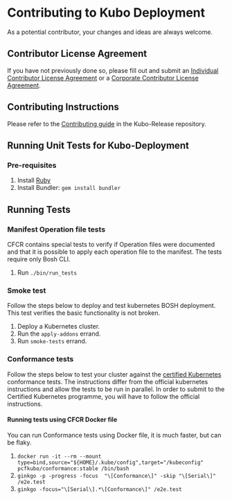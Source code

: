 # Contributing to Kubo Deployment

As a potential contributor, your changes and ideas are always welcome.

## Contributor License Agreement
If you have not previously done so, please fill out and submit an [Individual Contributor License Agreement](https://www.cloudfoundry.org/governance/cff_individual_cla/) or a [Corporate Contributor License Agreement](https://www.cloudfoundry.org/governance/cff_corporate_cla/).

## Contributing Instructions

Please refer to the [Contributing guide](https://github.com/cloudfoundry-incubator/kubo-release/blob/master/CONTRIBUTING.md) in the Kubo-Release repository.

## Running Unit Tests for Kubo-Deployment
### Pre-requisites

1. Install [Ruby](https://www.ruby-lang.org/en/documentation/installation/)
1. Install Bundler: `gem install bundler`

## Running Tests

### Manifest Operation file tests

CFCR contains special tests to verify if Operation files were documented and that it is possible to apply each operation file to the manifest.
The tests require only Bosh CLI.

1. Run `./bin/run_tests`

### Smoke test

Follow the steps below to deploy and test kubernetes BOSH deployment. This test verifies the basic functionality is not broken.

1. Deploy a Kubernetes cluster.
1. Run the `apply-addons` errand.
1. Run `smoke-tests` errand.

### Conformance tests

Follow the steps below to test your cluster against the [certified Kubernetes](https://github.com/cncf/k8s-conformance) conformance tests.  The instructions differ from the official kubernetes instructions and allow the tests to be run in parallel.  In order to submit to the Certified Kubernetes programme, you will have to follow the official instructions.

#### Running tests using CFCR Docker file

You can run Conformance tests using Docker file, it is much faster, but can be flaky.

1. `docker run -it --rm --mount type=bind,source="${HOME}/.kube/config",target="/kubeconfig" pcfkubo/conformance:stable /bin/bash`
1. `ginkgo -p -progress -focus  "\[Conformance\]" -skip "\[Serial\]" /e2e.test`
1. `ginkgo -focus="\[Serial\].*\[Conformance\]" /e2e.test`